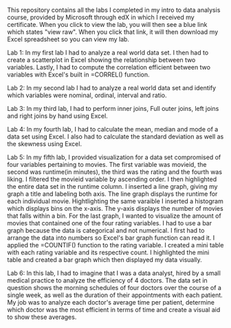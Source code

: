 This repository contains all the labs I completed in my intro to data analysis course, provided by Microsoft through edX in which I received my certificate. When you click to view the lab, you will then see a blue link which states "view raw". When you click that link, it will then download my Excel spreadsheet so you can view my lab.

Lab 1: In my first lab I had to analyze a real world data set. I then had to create a scatterplot in Excel showing the relationship between two variables. Lastly, I had to compute the correlation efficient between two variables with Excel's built in =CORREL() function.

Lab 2: In my second lab I had to analyze a real world data set and identify which variables were nominal, ordinal, interval and ratio.

Lab 3: In my third lab, I had to perform inner joins, Full outer joins, left joins and right joins by hand using Excel.

Lab 4: In my fourth lab, I had to calculate the mean, median and mode of a data set using Excel. I also had to calculate the standard deviation as well as the skewness using Excel. 

Lab 5: In my fifth lab, I provided visualization for a data set compromised of four variables pertaining to movies. The first variable was movieid, the second was runtime(in minutes), the third was the rating and the fourth was liking. I filtered the movieid variable by ascending order. I then highlighted the entire data set in the runtime column. I inserted a line graph, giving my graph a title and labeling both axis. The line graph displays the runtime for each individual movie. Hightlighting the same varaible I inserted a histogram which displays bins on the x-axis. The y-axis displays the number of movies that falls within a bin. For the last graph, I wanted to visualize the amount of movies that contained one of the four rating variables. I had to use a bar graph because the data is categorical and not numerical. I first had to arrange the data into numbers so Excel's bar graph function can read it. I applied the =COUNTIF() function to the rating variable. I created a mini table with each rating variable and its respective count. I highlighted the mini table and created a bar graph which then displayed my data visually. 

Lab 6: In this lab, I had to imagine that I was a data analyst, hired by a small medical practice to analyze the efficiency of 4 doctors. The data set in question shows the morning schedules of four doctors over the course of a single week, as well as the duration of their appointments with each patient. My job was to analyze each doctor's average time per patient, determine which doctor was the most efficient in terms of time and create a visual aid to show these averages. 
